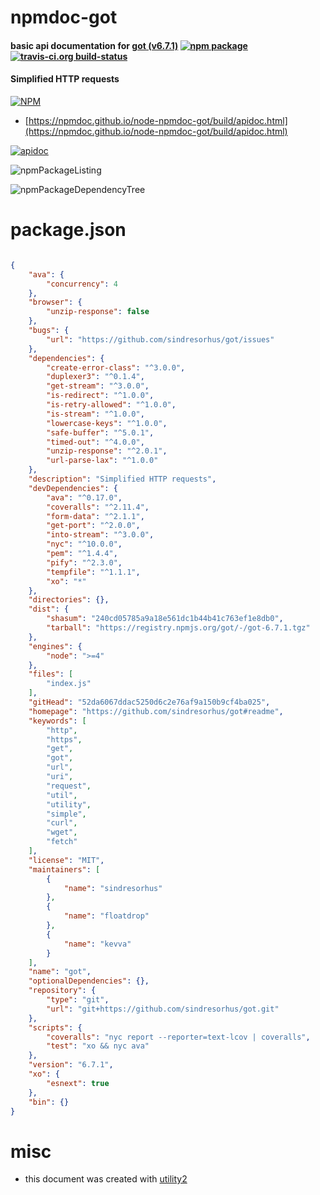 # npmdoc-got

#### basic api documentation for  [got (v6.7.1)](https://github.com/sindresorhus/got#readme)  [![npm package](https://img.shields.io/npm/v/npmdoc-got.svg?style=flat-square)](https://www.npmjs.org/package/npmdoc-got) [![travis-ci.org build-status](https://api.travis-ci.org/npmdoc/node-npmdoc-got.svg)](https://travis-ci.org/npmdoc/node-npmdoc-got)

#### Simplified HTTP requests

[![NPM](https://nodei.co/npm/got.png?downloads=true&downloadRank=true&stars=true)](https://www.npmjs.com/package/got)

- [https://npmdoc.github.io/node-npmdoc-got/build/apidoc.html](https://npmdoc.github.io/node-npmdoc-got/build/apidoc.html)

[![apidoc](https://npmdoc.github.io/node-npmdoc-got/build/screenCapture.buildCi.browser.%252Ftmp%252Fbuild%252Fapidoc.html.png)](https://npmdoc.github.io/node-npmdoc-got/build/apidoc.html)

![npmPackageListing](https://npmdoc.github.io/node-npmdoc-got/build/screenCapture.npmPackageListing.svg)

![npmPackageDependencyTree](https://npmdoc.github.io/node-npmdoc-got/build/screenCapture.npmPackageDependencyTree.svg)



# package.json

```json

{
    "ava": {
        "concurrency": 4
    },
    "browser": {
        "unzip-response": false
    },
    "bugs": {
        "url": "https://github.com/sindresorhus/got/issues"
    },
    "dependencies": {
        "create-error-class": "^3.0.0",
        "duplexer3": "^0.1.4",
        "get-stream": "^3.0.0",
        "is-redirect": "^1.0.0",
        "is-retry-allowed": "^1.0.0",
        "is-stream": "^1.0.0",
        "lowercase-keys": "^1.0.0",
        "safe-buffer": "^5.0.1",
        "timed-out": "^4.0.0",
        "unzip-response": "^2.0.1",
        "url-parse-lax": "^1.0.0"
    },
    "description": "Simplified HTTP requests",
    "devDependencies": {
        "ava": "^0.17.0",
        "coveralls": "^2.11.4",
        "form-data": "^2.1.1",
        "get-port": "^2.0.0",
        "into-stream": "^3.0.0",
        "nyc": "^10.0.0",
        "pem": "^1.4.4",
        "pify": "^2.3.0",
        "tempfile": "^1.1.1",
        "xo": "*"
    },
    "directories": {},
    "dist": {
        "shasum": "240cd05785a9a18e561dc1b44b41c763ef1e8db0",
        "tarball": "https://registry.npmjs.org/got/-/got-6.7.1.tgz"
    },
    "engines": {
        "node": ">=4"
    },
    "files": [
        "index.js"
    ],
    "gitHead": "52da6067ddac5250d6c2e76af9a150b9cf4ba025",
    "homepage": "https://github.com/sindresorhus/got#readme",
    "keywords": [
        "http",
        "https",
        "get",
        "got",
        "url",
        "uri",
        "request",
        "util",
        "utility",
        "simple",
        "curl",
        "wget",
        "fetch"
    ],
    "license": "MIT",
    "maintainers": [
        {
            "name": "sindresorhus"
        },
        {
            "name": "floatdrop"
        },
        {
            "name": "kevva"
        }
    ],
    "name": "got",
    "optionalDependencies": {},
    "repository": {
        "type": "git",
        "url": "git+https://github.com/sindresorhus/got.git"
    },
    "scripts": {
        "coveralls": "nyc report --reporter=text-lcov | coveralls",
        "test": "xo && nyc ava"
    },
    "version": "6.7.1",
    "xo": {
        "esnext": true
    },
    "bin": {}
}
```



# misc
- this document was created with [utility2](https://github.com/kaizhu256/node-utility2)

